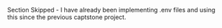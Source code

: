 Section Skipped - I have already been implementing .env files and using this since the previous captstone project.